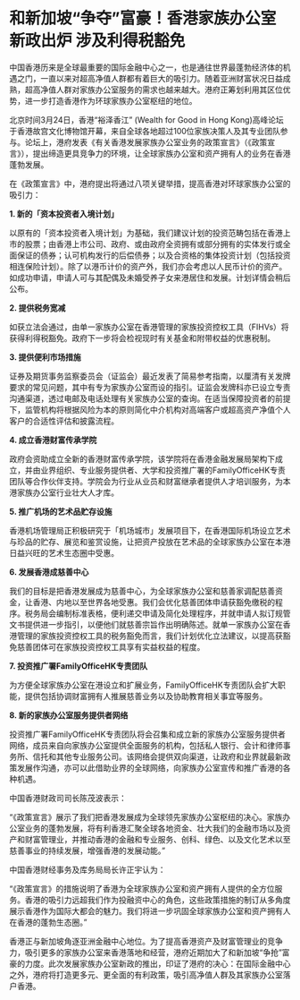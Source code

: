 # 和新加坡“争夺”富豪！香港家族办公室新政出炉 涉及利得税豁免

中国香港历来是全球最重要的国际金融中心之一，也是通往世界最蓬勃经济体的机遇之门，一直以来对超高净值人群都有着巨大的吸引力。随着亚洲财富状况日益成熟，超高净值人群对家族办公室服务的需求也越来越大。港府正筹划利用其区位优势，进一步打造香港作为环球家族办公室枢纽的地位。

北京时间3月24日，香港“裕泽香江” (Wealth for Good in Hong
Kong)高峰论坛于香港故宫文化博物馆开幕，来自全球各地超过100位家族决策人及其专业团队参与。论坛上，港府发表《有关香港发展家族办公室业务的政策宣言》（《政策宣言》），提出缔造更具竞争力的环境，让全球家族办公室和资产拥有人的业务在香港蓬勃发展。

在《政策宣言》中，港府提出将通过八项关键举措，提高香港对环球家族办公室的吸引力：

**1\. 新的「资本投资者入境计划」**

以原有的「资本投资者入境计划」为基础，我们建议计划的投资范畴包括在香港上市的股票；由香港上市公司、政府、或由政府全资拥有或部分拥有的实体发行或全面保证的债券；认可机构发行的后偿债券；以及合资格的集体投资计划（包括投资相连保险计划）。除了以港币计价的资产外，我们亦会考虑以人民币计价的资产。如成功申请，申请人可与其配偶及未婚受养子女来港居住和发展。计划详情会稍后公布。

**2\. 提供税务宽减**

如获立法会通过，由单一家族办公室在香港管理的家族投资控权工具（FIHVs）将获得利得税豁免。政府下一步将会检视现时有关基金和附带权益的优惠税制。

**3\. 提供便利市场措施**

证券及期货事务监察委员会（证监会）最近发表了简易参考指南，以厘清有关发牌要求的常见问题，其中有专为家族办公室而设的指引。证监会发牌科亦已设立专责沟通渠道，透过电邮及电话处理有关家族办公室的查询。在适当保障投资者的前提下，监管机构将根据风险为本的原则简化中介机构对高端客户或超高资产净值个人客户的合适性评估和披露流程。

**4\. 成立香港财富传承学院**

政府会资助成立全新的香港财富传承学院，该学院将在香港金融发展局架构下成立，并由业界组织、专业服务提供者、大学和投资推广署的FamilyOfficeHK专责团队等合作伙伴支持。学院会为行业从业员和财富继承者提供人才培训服务，为本港家族办公室行业壮大人才库。

**5\. 推广机场的艺术品贮存设施**

香港机场管理局正积极研究于「机场城市」发展项目下，在香港国际机场设立艺术与珍品的贮存、展览和鉴赏设施，让把资产投放在艺术品的全球家族办公室在本港日益兴旺的艺术生态圈中受惠。

**6\. 发展香港成慈善中心**

我们的目标是把香港发展成为慈善中心，为全球家族办公室和慈善家调配慈善资金，让香港、内地以至世界各地受惠。我们会优化慈善团体申请获豁免缴税的程序。税务局会编制标准表格，便利递交申请及简化处理程序，并就申请人拟订规管文书提供进一步指引，以便他们就慈善宗旨作出明确陈述。就单一家族办公室在香港管理的家族投资控权工具的税务豁免而言，我们计划优化立法建议，以提高获豁免慈善团体可在家族投资控权工具享有实益权益的程度。

**7\. 投资推广署FamilyOfficeHK专责团队**

为方便全球家族办公室在港设立和扩展业务，FamilyOfficeHK专责团队会扩大职能，提供包括协调财富拥有人推展慈善业务以及协助教育相关事宜等服务。

**8\. 新的家族办公室服务提供者网络**

投资推广署FamilyOfficeHK专责团队将会召集和成立新的家族办公室服务提供者网络，成员来自向家族办公室提供全面服务的机构，包括私人银行、会计和律师事务所、信托和其他专业服务公司。该网络会提供双向渠道，让政府和业界就最新政策发展作沟通，亦可以此借助业界的全球网络，向家族办公室宣传和推广香港的各种机遇。

中国香港财政司司长陈茂波表示：

“《政策宣言》展示了我们把香港发展成为全球领先家族办公室枢纽的决心。家族办公室业务的蓬勃发展，将有利香港汇聚全球各地资金、壮大我们的金融市场以及资产和财富管理业，并推动香港的金融和专业服务、创科、绿色、以及文化艺术以至慈善事业的持续发展，增强香港的发展动能。”

中国香港财经事务及库务局局长许正宇认为：

“《政策宣言》的措施说明了香港为全球家族办公室和资产拥有人提供的全方位服务。香港的吸引力远超我们作为投融资中心的角色，这些政策措施的制订从多角度展示香港作为国际大都会的魅力。我们将进一步巩固全球家族办公室和资产拥有人在香港的蓬勃生态圈。”

香港正与新加坡角逐亚洲金融中心地位。为了提高香港资产及财富管理业的竞争力，吸引更多的家族办公室来香港落地和经营，港府近期加大了和新加坡“争抢”富豪的力度。此次发展家族办公室新政的推出，印证了港府的决心：在国际金融中心之外，港府将打造更多元、更全面的有利政策，吸引高净值人群及其家族办公室落户香港。

